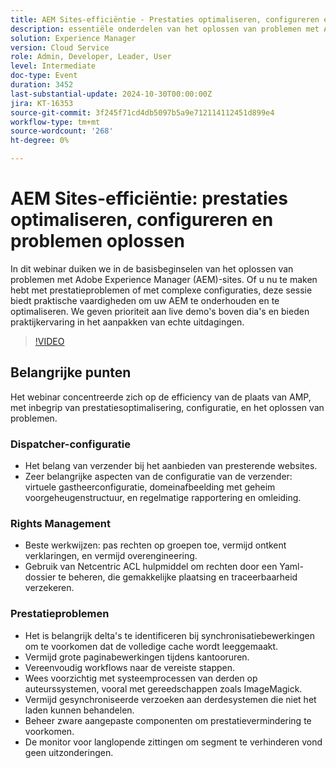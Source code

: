 ```yaml
---
title: AEM Sites-efficiëntie - Prestaties optimaliseren, configureren en problemen oplossen
description: essentiële onderdelen van het oplossen van problemen met Adobe Experience Manager (AEM) Sites. Of u nu te maken hebt met prestatieproblemen of met complexe configuraties, deze sessie biedt praktische vaardigheden om uw AEM te onderhouden en te optimaliseren. We geven prioriteit aan live demo's boven dia's en bieden praktijkervaring in het aanpakken van echte uitdagingen. ​Belangrijke discussiepunten:- Virtual host configuration & domain mapping - Prestatieproblemen - Autorisatie, identificatie, gebruikersmachtigingen
solution: Experience Manager
version: Cloud Service
role: Admin, Developer, Leader, User
level: Intermediate
doc-type: Event
duration: 3452
last-substantial-update: 2024-10-30T00:00:00Z
jira: KT-16353
source-git-commit: 3f245f71cd4db5097b5a9e712114112451d899e4
workflow-type: tm+mt
source-wordcount: '268'
ht-degree: 0%

---
```



# AEM Sites-efficiëntie: prestaties optimaliseren, configureren en problemen oplossen

In dit webinar duiken we in de basisbeginselen van het oplossen van problemen met Adobe Experience Manager (AEM)-sites. Of u nu te maken hebt met prestatieproblemen of met complexe configuraties, deze sessie biedt praktische vaardigheden om uw AEM te onderhouden en te optimaliseren. We geven prioriteit aan live demo&#39;s boven dia&#39;s en bieden praktijkervaring in het aanpakken van echte uitdagingen. &#x200B;

>[!VIDEO](https://video.tv.adobe.com/v/3435114/?learn=on)

## Belangrijke punten

Het webinar concentreerde zich op de efficiency van de plaats van AMP, met inbegrip van prestatiesoptimalisering, configuratie, en het oplossen van problemen.

### Dispatcher-configuratie

* Het belang van verzender bij het aanbieden van presterende websites.
* Zeer belangrijke aspecten van de configuratie van de verzender: virtuele gastheerconfiguratie, domeinafbeelding met geheim voorgeheugenstructuur, en regelmatige rapportering en omleiding.

### Rights Management

* Beste werkwijzen: pas rechten op groepen toe, vermijd ontkent verklaringen, en vermijd overengineering.
* Gebruik van Netcentric ACL hulpmiddel om rechten door een Yaml- dossier te beheren, die gemakkelijke plaatsing en traceerbaarheid verzekeren.

### Prestatieproblemen

* Het is belangrijk delta&#39;s te identificeren bij synchronisatiebewerkingen om te voorkomen dat de volledige cache wordt leeggemaakt.
* Vermijd grote paginabewerkingen tijdens kantooruren.
* Vereenvoudig workflows naar de vereiste stappen.
* Wees voorzichtig met systeemprocessen van derden op auteurssystemen, vooral met gereedschappen zoals ImageMagick.
* Vermijd gesynchroniseerde verzoeken aan derdesystemen die niet het laden kunnen behandelen.
* Beheer zware aangepaste componenten om prestatievermindering te voorkomen.
* De monitor voor langlopende zittingen om segment te verhinderen vond geen uitzonderingen.